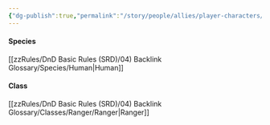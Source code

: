 ```yaml
---
{"dg-publish":true,"permalink":"/story/people/allies/player-characters/bartholomew-emerson/"}
---
```


#### Species
[[zzRules/DnD Basic Rules (SRD)/04) Backlink Glossary/Species/Human\|Human]]
#### Class
[[zzRules/DnD Basic Rules (SRD)/04) Backlink Glossary/Classes/Ranger/Ranger\|Ranger]]